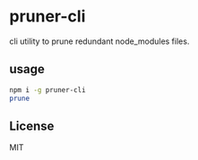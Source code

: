 # pruner-cli

cli utility to prune redundant node_modules files.

## usage

```bash
npm i -g pruner-cli
prune
```

## License

MIT